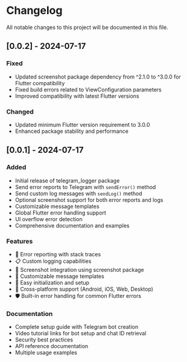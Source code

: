 # Changelog

All notable changes to this project will be documented in this file.

## [0.0.2] - 2024-07-17

### Fixed
- Updated screenshot package dependency from ^2.1.0 to ^3.0.0 for Flutter compatibility
- Fixed build errors related to ViewConfiguration parameters
- Improved compatibility with latest Flutter versions

### Changed
- Updated minimum Flutter version requirement to 3.0.0
- Enhanced package stability and performance

## [0.0.1] - 2024-07-17

### Added
- Initial release of telegram_logger package
- Send error reports to Telegram with `sendError()` method
- Send custom log messages with `sendLog()` method
- Optional screenshot support for both error reports and logs
- Customizable message templates
- Global Flutter error handling support
- UI overflow error detection
- Comprehensive documentation and examples

### Features
- 🚨 Error reporting with stack traces
- 📋 Custom logging capabilities
- 📸 Screenshot integration using screenshot package
- 🎨 Customizable message templates
- 🔧 Easy initialization and setup
- 📱 Cross-platform support (Android, iOS, Web, Desktop)
- 🛡️ Built-in error handling for common Flutter errors

### Documentation
- Complete setup guide with Telegram bot creation
- Video tutorial links for bot setup and chat ID retrieval
- Security best practices
- API reference documentation
- Multiple usage examples